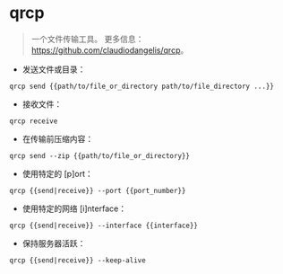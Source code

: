 # qrcp

> 一个文件传输工具。
> 更多信息：<https://github.com/claudiodangelis/qrcp>。

- 发送文件或目录：

`qrcp send {{path/to/file_or_directory path/to/file_directory ...}}`

- 接收文件：

`qrcp receive`

- 在传输前压缩内容：

`qrcp send --zip {{path/to/file_or_directory}}`

- 使用特定的 [p]ort：

`qrcp {{send|receive}} --port {{port_number}}`

- 使用特定的网络 [i]nterface：

`qrcp {{send|receive}} --interface {{interface}}`

- 保持服务器活跃：

`qrcp {{send|receive}} --keep-alive`